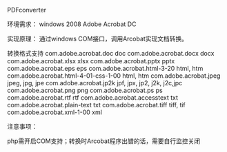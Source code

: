 PDFconverter


环境需求：
windows 2008
Adobe Acrobat DC

实现原理：
通过windows COM接口，调用Arcobat实现文档转换。

转换格式支持
	com.adobe.acrobat.doc                   doc
	com.adobe.acrobat.docx                  docx
	com.adobe.acrobat.xlsx                  xlsx
	com.adobe.acrobat.pptx                  pptx
	com.adobe.acrobat.eps                   eps
	com.adobe.acrobat.html-3-20             html, htm
	com.adobe.acrobat.html-4-01-css-1-00    html, htm
	com.adobe.acrobat.jpeg                  jpeg, jpg, jpe
	com.adobe.acrobat.jp2k                  jpf, jpx, jp2, j2k, j2c,jpc
	com.adobe.acrobat.png                   png
	com.adobe.acrobat.ps                    ps
	com.adobe.acrobat.rtf                   rtf
	com.adobe.acrobat.accesstext            txt
	com.adobe.acrobat.plain-text            txt
	com.adobe.acrobat.tiff                  tiff, tif
	com.adobe.acrobat.xml-1-00              xml

注意事项：

php需开启COM支持；转换时Arcobat程序出错的话，需要自行监控关闭
